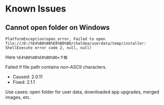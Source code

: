 # Known Issues

## Cannot open folder on Windows

```:no-line-numbers
PlatformException(open_error, Failed to open file:///D:/%E4%B8%8B%E8%BD%BD/chaldea/userdata/temp/installer: 
ShellExecute error code 2, null, null)
```
Here `%E4%B8%8B%E8%BD%BD=下载`

Failed if file path contains non-ASCII characters.

- Caused: 2.0.11
- Fixed: 2.1.1

Use cases: open folder for user data, downloaded app upgrades, merged images, etc.
